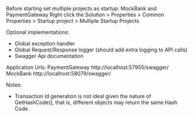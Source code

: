 
Before starting set multiple projects as startup: MockBank and PaymentGateway
Right click the Solution > Properties > Common Properties > Startup project > Multiple Startup Projects

Optional implementations:
- Global exception handler
- Global Request/Response logger (should add extra logging to API calls)
- Swagger  Api documentation


Application Urls:
PaymentGateway http://localhost:57955/swagger/
MockBank http://localhost:58079/swagger/

Notes:
- Transaction Id generation is not ideal given the nature of GetHashCode(), that is, different objects may return the same Hash Code.